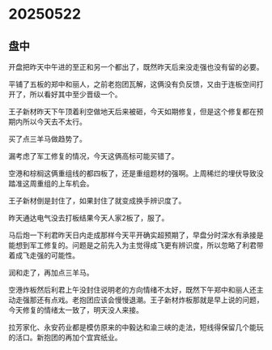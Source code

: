 # 20250522

## 盘中

开盘把昨天中午进的至正和另一个都出了，既然昨天后来没走强也没有留的必要。

平铺了五板的郑中和丽人，之前老抱团瓦解，这俩没有负反馈，又由于连板空间打开了，所以看好其中至少晋级一个。

王子新材昨天下午顶着利空做地天后来被砸，今天如期修复，但是这个修复都在预期内所以今天去不太行。

买了点三羊马做趋势了。

漏考虑了军工修复的情况，今天这俩高标可能买错了。

空港和棕榈这俩重组线的都四板了，还是重组题材的强啊。上周稀烂的埋伏导致没踏准这周重组的上车机会。

王子新材倒是封住了，如果封住了就变成换手辨识度了。

昨天通达电气没去打板结果今天人家2板了，服了。

马后炮一下利君昨天日内走成那样今天平开确实超预期了，早盘分时深水有承接是能想到军工修复的。问题是之前先入为主觉得成飞更有辨识度，所以忽略了利君带着成飞走强的可能性。

润和走了，再加点三羊马。

空港炸板然后利君上午没封住说明老的方向情绪不太好，既然下午郑中和丽人还主动走强那还有点戏。老抱团应该会慢慢退潮。王子新材炸板那就是早上说的问题，今天修复的情绪太一致了，明天没人来接。

拉芳家化、永安药业都是模仿原来的中毅达和渝三峡的走法，短线得保留几个能玩的活口。新抱团的再加个宜宾纸业。
